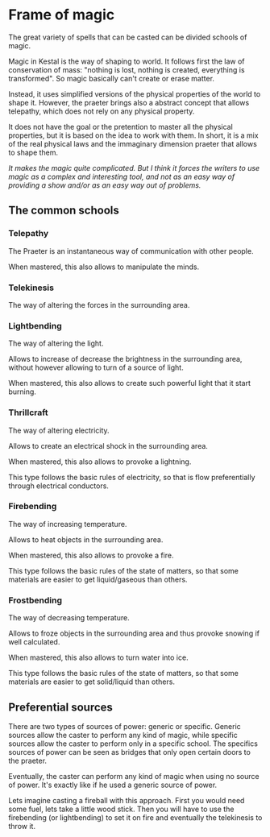 # Frame of magic

The great variety of spells that can be casted can be divided schools of magic.

Magic in Kestal is the way of shaping to world. It follows first the law of conservation of mass: "nothing is lost, nothing is created, everything is transformed". So magic basically can't create or erase matter.

Instead, it uses simplified versions of the physical properties of the world to shape it. However, the praeter brings also a abstract concept that allows telepathy, which does not rely on any physical property.

It does not have the goal or the pretention to master all the physical properties, but it is based on the idea to work with them. In short, it is a mix of the real physical laws and the immaginary dimension praeter that allows to shape them.

_It makes the magic quite complicated. But I think it forces the writers to use magic as a complex and interesting tool, and not as an easy way of providing a show and/or as an easy way out of problems._

## The common schools

### Telepathy
The Praeter is an instantaneous way of communication with other people.

When mastered, this also allows to manipulate the minds.

### Telekinesis
The way of altering the forces in the surrounding area.

### Lightbending
The way of altering the light.

Allows to increase of decrease the brightness in the surrounding area, without however allowing to turn of a source of light.

When mastered, this also allows to create such powerful light that it start burning.

### Thrillcraft
The way of altering electricity.

Allows to create an electrical shock in the surrounding area.

When mastered, this also allows to provoke a lightning.

This type follows the basic rules of electricity, so that is flow preferentially through electrical conductors.

### Firebending
The way of increasing temperature.

Allows to heat objects in the surrounding area.

When mastered, this also allows to provoke a fire.

This type follows the basic rules of the state of matters, so that some materials are easier to get liquid/gaseous than others.

### Frostbending
The way of decreasing temperature.

Allows to froze objects in the surrounding area and thus provoke snowing if well calculated.

When mastered, this also allows to turn water into ice.

This type follows the basic rules of the state of matters, so that some materials are easier to get solid/liquid than others.

## Preferential sources
There are two types of sources of power: generic or specific. Generic sources allow the caster to perform any kind of magic, while specific sources allow the caster to perform only in a specific school. The specifics sources of power can be seen as bridges that only open certain doors to the praeter.

Eventually, the caster can perform any kind of magic when using no source of power. It's exactly like if he used a generic source of power.

Lets imagine casting a fireball with this approach. First you would need some fuel, lets take a little wood stick. Then you will have to use the firebending (or lightbending) to set it on fire and eventually the telekinesis to throw it.
